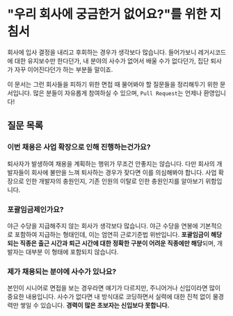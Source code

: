 # "우리 회사에 궁금한거 없어요?"를 위한 지침서
회사에 입사 결정을 내리고 후회하는 경우가 생각보다 많습니다. 들어가보니 레거시코드에 대한 유지보수만 한다던가, 내 분야의 사수가 없어서 배울 수가 없다던가, 집단 퇴사가 자꾸 이어진다던가 하는 부분들 말이죠.

이 문서는 그런 회사들을 피하기 위한 면접 때 물어봐야 할 질문들을 정리해두기 위한 문서입니다.
많은 분들이 자유롭게 참여하실 수 있으며, ```Pull Request```는 언제나 환영입니다!
## 질문 목록
### 이번 채용은 사업 확장으로 인해 진행하는건가요?
퇴사자가 발생하여 채용을 계획하는 행위가 무조건 안좋지는 않습니다. 다만 회사의 개발자들이 회사에 불만을 느껴 퇴사하는 경우가 잦다면 이를 의심해봐야 합니다.
사업 확장으로 인한 개발자의 충원인지, 기존 인원의 이탈로 인한 충원인지를 알아보기 위함입니다.
### 포괄임금제인가요?
야근 수당을 지급해주지 않는 회사가 생각보다 많습니다. 야근 수당을 연봉에 기본적으로 포함하여 지급하는 형태인데, 이는 엄연히 근로기준법 위반입니다.
**포괄임금이 해당되는 직종은 출근 시간과 퇴근 시간에 대한 정확한 구분이 어려운 직종에만 해당**되며, 개발자는 대부분 이 형태에 포함되지 않습니다.
### 제가 채용되는 분야에 사수가 있나요?
본인이 시니어로 면접을 보는 경우라면 얘기가 다르지만, 주니어거나 신입이라면 많이 중요한 내용입니다. 사수가 없다면 내 방식대로 코딩하면서 실력에 대한 진척 없이 물경력만 쌓일 수 있습니다.
**경력이 많은 초보자는 신입보다 못합니다.**
